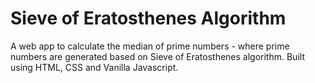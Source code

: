 # Sieve of Eratosthenes Algorithm
A web app to calculate the median of prime numbers - where prime numbers are generated based on Sieve of Eratosthenes algorithm. Built using HTML, CSS and Vanilla Javascript.
